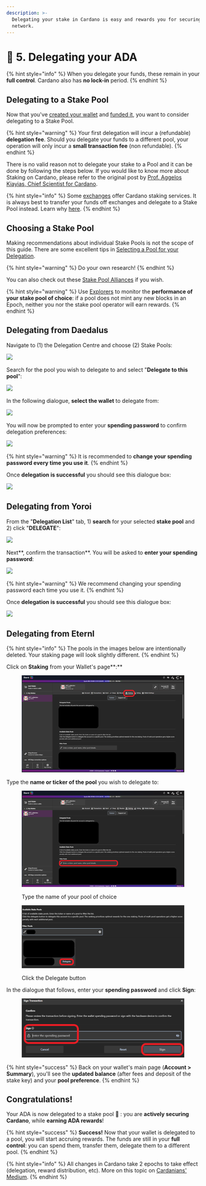 ```yaml
---
description: >-
  Delegating your stake in Cardano is easy and rewards you for securing the
  network.
---
```


# 🤝 5. Delegating your ADA

{% hint style="info" %}
When you delegate your funds, these remain in your **full control**. Cardano also has **no lock-in** period.
{% endhint %}

## Delegating to a Stake Pool&#x20;

Now that you've [created your wallet](choosing-a-wallet-app/) and [funded it](sending-ada-to-your-personal-wallet.md), you want to consider delegating to a Stake Pool.

{% hint style="warning" %}
Your first delegation will incur a (refundable) **delegation fee**. Should you delegate your funds to a different pool, your operation will only incur a **small transaction fee** (non refundable).
{% endhint %}

There is no valid reason not to delegate your stake to a Pool and it can be done by following the steps below. If you would like to know more about Staking on Cardano, please refer to the original post by [Prof. Aggelos Kiayias, Chief Scientist for Cardano](https://iohk.io/en/blog/posts/2020/11/13/the-general-perspective-on-staking-in-cardano/).

{% hint style="info" %}
Some [exchanges](choosing-an-exchange.md) offer Cardano staking services. It is always best to transfer your funds off exchanges and delegate to a Stake Pool instead. Learn why [here](further-reading/exchange-vs-spo-staking.md).
{% endhint %}

## Choosing a Stake Pool

Making recommendations about individual Stake Pools is not the scope of this guide. There are some excellent tips in [Selecting a Pool for your Delegation](https://cardano-community.github.io/support-faq/select-pool-to-delegate/).

{% hint style="warning" %}
Do your own research!
{% endhint %}

You can also check out these [Stake Pool Alliances](further-reading/some-links-of-interest.md) if you wish.&#x20;

{% hint style="warning" %}
Use [Explorers](further-reading/some-links-of-interest.md) to monitor the **performance of your stake pool of choice**: if a pool does not mint any new blocks in an Epoch, neither you nor the stake pool operator will earn rewards.&#x20;
{% endhint %}

## Delegating from Daedalus

Navigate to (1) the Delegation Centre and choose (2) Stake Pools:

![](.gitbook/assets/daedalus\_deleg.png)

Search for the pool you wish to delegate to and select "**Delegate to this pool**":

![](.gitbook/assets/daedalus\_deleg\_rabit\_anonymised.png)

In the following dialogue, **select the wallet** to delegate from:

![](.gitbook/assets/daedalus\_choose\_deleg\_wallet.PNG)

You will now be prompted to enter your **spending password** to confirm delegation preferences:

![](.gitbook/assets/daedalus\_deleg\_confirm\_anonymised.png)

{% hint style="warning" %}
It is recommended to **change your spending password every time you use it**.
{% endhint %}

Once **delegation is successful** you should see this dialogue box:

![](.gitbook/assets/daedalus\_deleg\_success\_anonymised.PNG)



## Delegating from Yoroi

From the "**Delegation List**" tab, 1) **search** for your selected **stake pool** and 2) click "**DELEGATE**":&#x20;

![](.gitbook/assets/yoroi\_delegate\_01\_anonymised.png)

Next**, confirm the transaction**. You will be asked to **enter your spending password**:

![](.gitbook/assets/yoroi\_delegate\_02.png)

{% hint style="warning" %}
We recommend changing your spending password each time you use it.
{% endhint %}

Once **delegation is successful** you should see this dialogue box:

![](.gitbook/assets/yoroi\_delegate\_03.PNG)

## Delegating from Eternl

{% hint style="info" %}
The pools in the images below are intentionally deleted. Your staking page will look slightly different.&#x20;
{% endhint %}

Click on **Staking** from your Wallet's page**:**

<figure><img src=".gitbook/assets/eternl_deleg01.PNG" alt=""><figcaption></figcaption></figure>

Type the **name or ticker of the pool** you wish to delegate to:

<div>

<figure><img src=".gitbook/assets/eternl_deleg02.PNG" alt=""><figcaption><p>Type the name of your pool of choice</p></figcaption></figure>

 

<figure><img src=".gitbook/assets/eternl_deleg03.PNG" alt=""><figcaption><p>Click the Delegate button</p></figcaption></figure>

</div>

In the dialogue that follows, enter your **spending password** and click **Sign**:

<figure><img src=".gitbook/assets/eternl_deleg04.PNG" alt=""><figcaption></figcaption></figure>

{% hint style="success" %}
Back on your wallet's main page (**Account > Summary**), you'll see the **updated balance** (after fees and deposit of the stake key) and your **pool preference**.&#x20;
{% endhint %}

## Congratulations!

Your ADA is now delegated to a stake pool :clap: : you are **actively securing Cardano**, while **earning ADA rewards**!

{% hint style="success" %}
**Success!** Now that your wallet is delegated to a pool, you will start accruing rewards. The funds are still in your **full control**: you can spend them, transfer them, delegate them to a different pool.
{% endhint %}

{% hint style="info" %}
All changes in Cardano take 2 epochs to take effect (delegation, reward distribution, etc). More on this topic on [Cardanians' Medium](https://cardanians-io.medium.com/cardano-staking-practical-information-3c86cbc73bd4).
{% endhint %}
